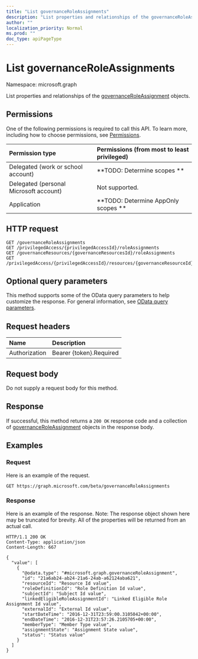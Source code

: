 ```yaml
---
title: "List governanceRoleAssignments"
description: "List properties and relationships of the governanceRoleAssignment objects."
author: ""
localization_priority: Normal
ms.prod: ""
doc_type: apiPageType
---
```


# List governanceRoleAssignments

Namespace: microsoft.graph

List properties and relationships of the [governanceRoleAssignment](../resources/governanceroleassignment.md) objects.

## Permissions
One of the following permissions is required to call this API. To learn more, including how to choose permissions, see [Permissions](/concepts/permissions-reference.md).

|Permission type|Permissions (from most to least privileged)|
|:---|:---|
|Delegated (work or school account)|**TODO: Determine scopes **|
|Delegated (personal Microsoft account)|Not supported.|
|Application|**TODO: Determine AppOnly scopes **|

## HTTP request
<!-- {
  "blockType": "ignored"
}
-->
``` http
GET /governanceRoleAssignments
GET /privilegedAccess/{privilegedAccessId}/roleAssignments
GET /governanceResources/{governanceResourcesId}/roleAssignments
GET /privilegedAccess/{privilegedAccessId}/resources/{governanceResourceId}/roleAssignments
```

## Optional query parameters
This method supports some of the OData query parameters to help customize the response. For general information, see [OData query parameters](/graph/query-parameters).

## Request headers
|Name|Description|
|:---|:---|
|Authorization|Bearer {token}.Required|

## Request body
Do not supply a request body for this method.

## Response
If successful, this method returns a `200 OK` response code and a collection of [governanceRoleAssignment](../resources/governanceroleassignment.md) objects in the response body.

## Examples

### Request
Here is an example of the request.
<!-- {
  "blockType": "request",
  "name": "get_governanceroleassignment"
}
-->
``` http
GET https://graph.microsoft.com/beta/governanceRoleAssignments
```

### Response
Here is an example of the response. Note: The response object shown here may be truncated for brevity. All of the properties will be returned from an actual call.
<!-- {
  "blockType": "response",
  "truncated": true,
  "@odata.type": "collection(microsoft.graph.governanceroleassignment)"
}
-->
``` http
HTTP/1.1 200 OK
Content-Type: application/json
Content-Length: 667

{
  "value": [
    {
      "@odata.type": "#microsoft.graph.governanceRoleAssignment",
      "id": "21a6ab24-ab24-21a6-24ab-a62124aba621",
      "resourceId": "Resource Id value",
      "roleDefinitionId": "Role Definition Id value",
      "subjectId": "Subject Id value",
      "linkedEligibleRoleAssignmentId": "Linked Eligible Role Assignment Id value",
      "externalId": "External Id value",
      "startDateTime": "2016-12-31T23:59:00.3105042+00:00",
      "endDateTime": "2016-12-31T23:57:26.2105705+00:00",
      "memberType": "Member Type value",
      "assignmentState": "Assignment State value",
      "status": "Status value"
    }
  ]
}
```

